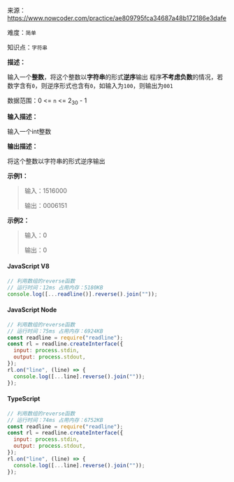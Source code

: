 来源：<https://www.nowcoder.com/practice/ae809795fca34687a48b172186e3dafe>

难度：`简单`

知识点：`字符串`

**描述：**

输入一个**整数**，将这个整数以**字符串**的形式**逆序**输出
程序**不考虑负数**的情况，若数字含有`0`，则逆序形式也含有`0`，如输入为`100`，则输出为`001`

数据范围：0 <= `n` <= 2<sub>30</sub> - 1

**输入描述：**

输入一个int整数

**输出描述：**

将这个整数以字符串的形式逆序输出

**示例1：**

> 输入：1516000
>
> 输出：0006151

**示例2：**

> 输入：0
>
> 输出：0

<!-- tabs:start -->

#### **JavaScript V8**

```javascript
// 利用数组的reverse函数
// 运行时间：12ms 占用内存：5180KB
console.log([...readline()].reverse().join(""));
```

#### **JavaScript Node**

```javascript
// 利用数组的reverse函数
// 运行时间：75ms 占用内存：6924KB
const readline = require("readline");
const rl = readline.createInterface({
  input: process.stdin,
  output: process.stdout,
});
rl.on("line", (line) => {
  console.log([...line].reverse().join(""));
});

```

#### **TypeScript**

```javascript
// 利用数组的reverse函数
// 运行时间：74ms 占用内存：6752KB
const readline = require("readline");
const rl = readline.createInterface({
  input: process.stdin,
  output: process.stdout,
});
rl.on("line", (line) => {
  console.log([...line].reverse().join(""));
});

```

<!-- tabs:end -->
